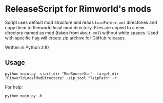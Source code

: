 # ReleaseScript for Rimworld's mods
Script uses default mod structure and reads `LoadFolder.xml` directories and copy them to Rimworld local mod directory.
Files are copied to a new directory named as mod (taken from `About.xml`) without white spaces.
Used with specific flag will create zip archive for GitHub releases.

Written in Python 3.10

## Usage
`python main.py -start_dir "ModSourceDir" -target_dir "RimworldLocalModDirectory" -zip_tool "7zipPath" -r`

For help:

`python main.py -h`